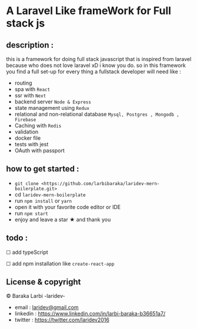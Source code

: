 # A Laravel Like frameWork for Full stack js

## description : 

this is a framework for doing full stack javascript that is inspired from laravel because who does not love laravel xD 
i know you do.
so in this framework you find a full set-up for every thing a fullstack developer will need like : 
  * routing 
  * spa with `React` 
  * ssr with `Next`
  * backend server `Node & Express`
  * state management using `Redux`
  * relational and non-relational database `Mysql, Postgres , Mongodb , Firebase`
  * Caching with `Redis`
  * validation 
  * docker file
  * tests with jest
  * OAuth with passport

## how to get started :
 * `git clone <https://github.com/larbibaraka/laridev-mern-boilerplate.git>` 
 * cd `laridev-mern-boilerplate`
 * run `npm install` or `yarn`
 * open it with your favorite code editor or IDE
 * run `npm start` 
 * enjoy and leave a star ★ and thank you

## todo  :
  ☐ add typeScript
  
  ☐ add npm installation like `create-react-app`

## License & copyright
© Baraka Larbi -laridev-
  * email    : <laridev@gmail.com>
  * linkedin : <https://www.linkedin.com/in/larbi-baraka-b36651a7/>
  * twitter  : <https://twitter.com/laridev2016>


